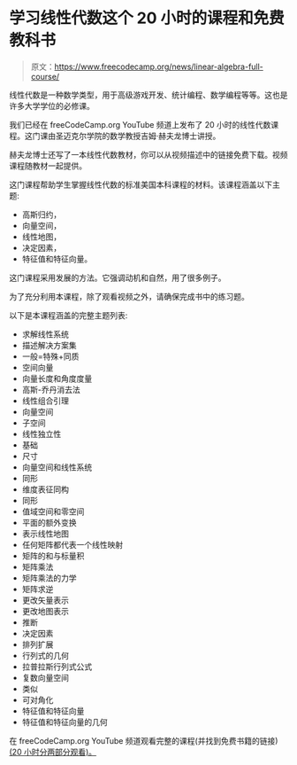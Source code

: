 # 学习线性代数这个 20 小时的课程和免费教科书

> 原文：<https://www.freecodecamp.org/news/linear-algebra-full-course/>

线性代数是一种数学类型，用于高级游戏开发、统计编程、数学编程等等。这也是许多大学学位的必修课。

我们已经在 freeCodeCamp.org YouTube 频道上发布了 20 小时的线性代数课程。这门课由圣迈克尔学院的数学教授吉姆·赫夫龙博士讲授。

赫夫龙博士还写了一本线性代数教材，你可以从视频描述中的链接免费下载。视频课程随教材一起提供。

这门课程帮助学生掌握线性代数的标准美国本科课程的材料。该课程涵盖以下主题:

*   高斯归约，
*   向量空间，
*   线性地图，
*   决定因素，
*   特征值和特征向量。

这门课程采用发展的方法。它强调动机和自然，用了很多例子。

为了充分利用本课程，除了观看视频之外，请确保完成书中的练习题。

以下是本课程涵盖的完整主题列表:

*   求解线性系统
*   描述解决方案集
*   一般=特殊+同质
*   空间向量
*   向量长度和角度度量
*   高斯-乔丹消去法
*   线性组合引理
*   向量空间
*   子空间
*   线性独立性
*   基础
*   尺寸
*   向量空间和线性系统
*   同形
*   维度表征同构
*   同形
*   值域空间和零空间
*   平面的额外变换
*   表示线性地图
*   任何矩阵都代表一个线性映射
*   矩阵的和与标量积
*   矩阵乘法
*   矩阵乘法的力学
*   矩阵求逆
*   更改矢量表示
*   更改地图表示
*   推断
*   决定因素
*   排列扩展
*   行列式的几何
*   拉普拉斯行列式公式
*   复数向量空间
*   类似
*   可对角化
*   特征值和特征向量
*   特征值和特征向量的几何

在 freeCodeCamp.org YouTube 频道观看完整的课程(并找到免费书籍的链接)[(20 小时分两部分观看)。](https://youtu.be/JnTa9XtvmfI)